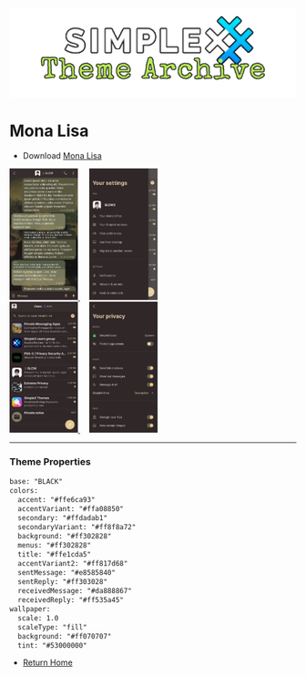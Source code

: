 ![SxC Theme Archive Banner](../resources/SxC_themeBanner.png)

# Mona Lisa

* Download [Mona Lisa](../themes/SxC_monaLisa.theme)

<a href="../screenshots/SxC_monaLisa01.jpg" target="_blank">
	<img src="../screenshots/SxC_monaLisa01.jpg" width="120">
</a>&nbsp;&nbsp;&nbsp;
<a href="../screenshots/SxC_monaLisa02.jpg" target="_blank">
	<img src="../screenshots/SxC_monaLisa02.jpg" width="120">
</a>
<br>
<a href="../screenshots/SxC_monaLisa03.jpg" target="_blank">
	<img src="../screenshots/SxC_monaLisa03.jpg" width="120">
</a>&nbsp;&nbsp;&nbsp;
<a href="../screenshots/SxC_monaLisa04.jpg" target="_blank">
	<img src="../screenshots/SxC_monaLisa04.jpg" width="120">
</a>

----
### Theme Properties
```
base: "BLACK"
colors:
  accent: "#ffe6ca93"
  accentVariant: "#ffa08850"
  secondary: "#ffdadab1"
  secondaryVariant: "#ff8f8a72"
  background: "#ff302828"
  menus: "#ff302828"
  title: "#ffe1cda5"
  accentVariant2: "#ff817d68"
  sentMessage: "#e8585840"
  sentReply: "#ff303028"
  receivedMessage: "#da888867"
  receivedReply: "#ff535a45"
wallpaper:
  scale: 1.0
  scaleType: "fill"
  background: "#ff070707"
  tint: "#53000000"
```

* [Return Home](../)